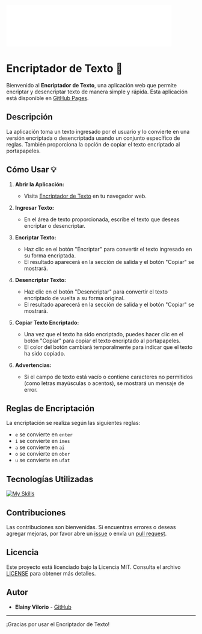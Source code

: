 ![ONE](https://github.com/Elainy30/EncriptadorDeTexto/blob/main/img/logo-aluralatam-oracle.svg)

# Encriptador de Texto :lock_with_ink_pen:

Bienvenido al **Encriptador de Texto**, una aplicación web que permite encriptar y desencriptar texto de manera simple y rápida. Esta aplicación está disponible en [GitHub Pages](https://elainy30.github.io/EncriptadorDeTexto/).

## Descripción

La aplicación toma un texto ingresado por el usuario y lo convierte en una versión encriptada o desencriptada usando un conjunto específico de reglas. También proporciona la opción de copiar el texto encriptado al portapapeles.

## Cómo Usar :bulb:

1. **Abrir la Aplicación:**
   - Visita [Encriptador de Texto](https://elainy30.github.io/EncriptadorDeTexto/) en tu navegador web.

2. **Ingresar Texto:**
   - En el área de texto proporcionada, escribe el texto que deseas encriptar o desencriptar.

3. **Encriptar Texto:**
   - Haz clic en el botón "Encriptar" para convertir el texto ingresado en su forma encriptada.
   - El resultado aparecerá en la sección de salida y el botón "Copiar" se mostrará.

4. **Desencriptar Texto:**
   - Haz clic en el botón "Desencriptar" para convertir el texto encriptado de vuelta a su forma original.
   - El resultado aparecerá en la sección de salida y el botón "Copiar" se mostrará.

5. **Copiar Texto Encriptado:**
   - Una vez que el texto ha sido encriptado, puedes hacer clic en el botón "Copiar" para copiar el texto encriptado al portapapeles.
   - El color del botón cambiará temporalmente para indicar que el texto ha sido copiado.

6. **Advertencias:**
   - Si el campo de texto está vacío o contiene caracteres no permitidos (como letras mayúsculas o acentos), se mostrará un mensaje de error.

## Reglas de Encriptación

La encriptación se realiza según las siguientes reglas:
- `e` se convierte en `enter`
- `i` se convierte en `imes`
- `a` se convierte en `ai`
- `o` se convierte en `ober`
- `u` se convierte en `ufat`

## Tecnologías Utilizadas

[![My Skills](https://skillicons.dev/icons?i=js,html,css)](https://skillicons.dev)

## Contribuciones

Las contribuciones son bienvenidas. Si encuentras errores o deseas agregar mejoras, por favor abre un [issue](https://github.com/Elainy30/EncriptadorDeTexto/issues) o envía un [pull request](https://github.com/Elainy30/EncriptadorDeTexto/pulls).

## Licencia

Este proyecto está licenciado bajo la Licencia MIT. Consulta el archivo [LICENSE](LICENSE) para obtener más detalles.

## Autor

- **Elainy Vilorio** - [GitHub](https://github.com/Elainy30)

---

¡Gracias por usar el Encriptador de Texto!
